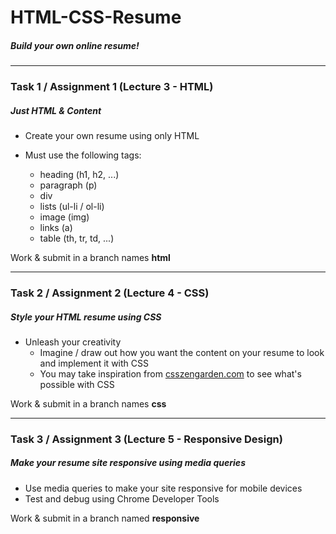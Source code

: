 # HTML-CSS-Resume
##### Build your own online resume!

---

### Task 1 / Assignment 1 (Lecture 3 - HTML)
##### Just HTML & Content

* Create your own resume using only HTML

* Must use the following tags:
  - heading (h1, h2, ...)
  - paragraph (p)
  - div
  - lists (ul-li / ol-li)
  - image (img)
  - links (a)
  - table (th, tr, td, ...)

Work & submit in a branch names **html**

---

### Task 2 / Assignment 2 (Lecture 4 - CSS)
##### Style your HTML resume using CSS

* Unleash your creativity
  - Imagine / draw out how you want the content on your resume to look and implement it with CSS
  - You may take inspiration from [csszengarden.com](http://csszengarden.com/) to see what's possible with CSS

Work & submit in a branch names **css**

---

### Task 3 / Assignment 3 (Lecture 5 - Responsive Design)
##### Make your resume site responsive using media queries

* Use media queries to make your site responsive for mobile devices
* Test and debug using Chrome Developer Tools

Work & submit in a branch named **responsive**
